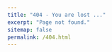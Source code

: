 ```yaml
---
title: "404 - You are lost ..."
excerpt: "Page not found."
sitemap: false
permalink: /404.html
---
```


<script>
    const contents = [
        `
        <img src="../files/misc/outer.gif" alt="Timber Hearth">
        <button onclick="document.getElementById('audioPlayer').play()" 
                style="background-color:rgb(0, 0, 0); color: white; border: none; padding: 10px 20px; font-size: 16px; border-radius: 5px; cursor: pointer;">
            New expedition ♫
        </button>
        <audio id="audioPlayer" loop>
          <source src="/files/misc/campfire_song.mp3" type="audio/mpeg">
        </audio>
        <br>
        <strong>Game</strong>: <em>Outer Wilds</em> - Möbius, Annapurna Interactive <br>
        <strong>Music</strong>: <em>Campfire Song</em> - Andrew Prahlow
        `,

        `
        <img src="../files/misc/lost_in_translation.gif" alt="Tokyo">
        <button onclick="document.getElementById('audioPlayer').play()" 
                style="background-color:rgb(0, 0, 0); color: white; border: none; padding: 10px 20px; font-size: 16px; border-radius: 5px; cursor: pointer;">
            Does it get easier? ♫
        </button>
        <audio id="audioPlayer" loop>
          <source src="/files/misc/just_like_honey.mp3" type="audio/mpeg">
        </audio>
        <br>
        <strong>Movie</strong>: <em>Lost in Translation</em> - Sofia Coppola <br>
        <strong>Music</strong>: <em>Just Like Honey</em> - The Jesus and Mary Chain
        `,

        `
        <img src="../files/misc/before_sunset.gif" alt="Paris">
        <button onclick="document.getElementById('audioPlayer').play()" 
                style="background-color:rgb(0, 0, 0); color: white; border: none; padding: 10px 20px; font-size: 16px; border-radius: 5px; cursor: pointer;">
            You are gonna miss that plane ♫
        </button>
        <audio id="audioPlayer" loop>
          <source src="/files/misc/just_in_time.mp3" type="audio/mpeg">
        </audio>
        <br>
        <strong>Movie</strong>: <em>Before Sunset</em> - Richard Linklater <br>
        <strong>Music</strong>: <em>Just In Time</em> - Nina Simone
        `
    ];

    document.write(contents[Math.floor(Math.random() * contents.length)]);
</script>
<!--

<div class="tenor-gif-embed" data-postid="8603926" data-share-method="host" data-aspect-ratio="1.90476" data-width="100%"><a href="https://tenor.com/view/lost-in-translation-lost-in-translation-gifs-scarlet-johansson-bill-murray-midlife-crisis-gif-8603926">Midlife Crisis GIF</a>from <a href="https://tenor.com/search/lost+in+translation-gifs">Lost In Translation GIFs</a></div> <script type="text/javascript" async src="https://tenor.com/embed.js"></script>

OUTER WILDS GIF


  ]; -->